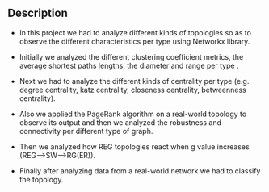 ## Description
- In this project we had to analyze different kinds of topologies so as to observe the different characteristics per type using Networkx library. 

- Initially we analyzed the different clustering coefficient metrics, the average shortest paths lengths, the diameter and range per type . 

- Next we had to analyze the different kinds of centrality per type (e.g. degree centrality, katz centrality, closeness centrality, betweenness centrality). 

- Also we applied the PageRank algorithm on a real-world topology to observe its output and then we analyzed the robustness and connectivity per different type of graph. 

- Then we analyzed how REG topologies react when g value increases (REG-->SW-->RG(ER)). 

- Finally after analyzing data from a real-world network we had to classify the topology.
